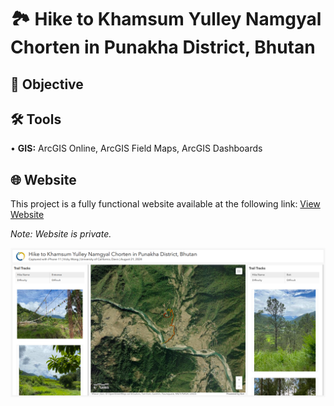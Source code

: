 # 🏞️ Hike to Khamsum Yulley Namgyal Chorten in Punakha District, Bhutan
## 🎯 Objective <br>
## 🛠️ Tools <br>
• <b>GIS:</b> ArcGIS Online, ArcGIS Field Maps, ArcGIS Dashboards <p>
## 🌐 Website <br>
This project is a fully functional website available at the following link: [View Website](https://www.arcgis.com/apps/dashboards/dac0a992d6af425dafb971901d277323) <p>
<i> Note:   Website is private. <p>
![me](https://github.com/redefiningvicky/Hike-to-Khamsum-Yulley-Namgyal-Chorten/blob/8bd800e4ed22ae11e008522f688587ff1d34cbc9/Hike_to_Khamsum_Yulley_Namgyal_Chorten.png)
